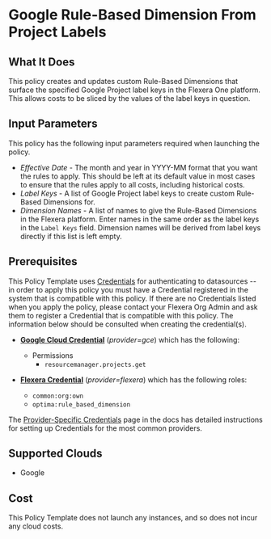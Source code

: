 # Google Rule-Based Dimension From Project Labels

## What It Does

This policy creates and updates custom Rule-Based Dimensions that surface the specified Google Project label keys in the Flexera One platform. This allows costs to be sliced by the values of the label keys in question.

## Input Parameters

This policy has the following input parameters required when launching the policy.

- *Effective Date* - The month and year in YYYY-MM format that you want the rules to apply. This should be left at its default value in most cases to ensure that the rules apply to all costs, including historical costs.
- *Label Keys* - A list of Google Project label keys to create custom Rule-Based Dimensions for.
- *Dimension Names* - A list of names to give the Rule-Based Dimensions in the Flexera platform. Enter names in the same order as the label keys in the `Label Keys` field. Dimension names will be derived from label keys directly if this list is left empty.

## Prerequisites

This Policy Template uses [Credentials](https://docs.flexera.com/flexera/EN/Automation/ManagingCredentialsExternal.htm) for authenticating to datasources -- in order to apply this policy you must have a Credential registered in the system that is compatible with this policy. If there are no Credentials listed when you apply the policy, please contact your Flexera Org Admin and ask them to register a Credential that is compatible with this policy. The information below should be consulted when creating the credential(s).

- [**Google Cloud Credential**](https://docs.flexera.com/flexera/EN/Automation/ProviderCredentials.htm#automationadmin_4083446696_1121577) (*provider=gce*) which has the following:
  - Permissions
    - `resourcemanager.projects.get`

- [**Flexera Credential**](https://docs.flexera.com/flexera/EN/Automation/ProviderCredentials.htm) (*provider=flexera*) which has the following roles:
  - `common:org:own`
  - `optima:rule_based_dimension`

The [Provider-Specific Credentials](https://docs.flexera.com/flexera/EN/Automation/ProviderCredentials.htm) page in the docs has detailed instructions for setting up Credentials for the most common providers.

## Supported Clouds

- Google

## Cost

This Policy Template does not launch any instances, and so does not incur any cloud costs.
